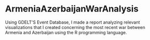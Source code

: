 # ArmeniaAzerbaijanWarAnalysis
Using GDELT'S Event Database, I made a report  analyzing relevant visualizations that I created concerning the most recent war between Armenia and Azerbaijan using the R programming language.
